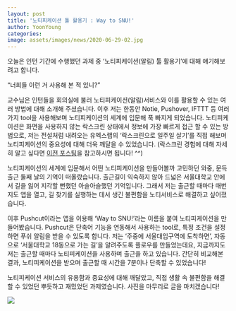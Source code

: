```yaml
---
layout: post
title: '노티피케이션 툴 활용기 : Way to SNU!'
author: YoonYoung
categories: 
image: assets/images/news/2020-06-29-02.jpg
---
```

오늘은 인턴 기간에 수행했던 과제 중 ‘노티피케이션(알림) 툴 활용기’에 대해 얘기해보려고 합니다.

“너희들 이런 거 사용해 본 적 있니?”

교수님은 인턴들을 회의실에 불러 노티피케이션(알림)서비스와 이를 활용할 수 있는 여러 방법에 대해 소개해 주셨습니다. 이후 저는 한동안 Notie, Pushover, IFTTT 등 여러 가지 tool을 사용해보며 노티피케이션의 세계에 입문해 푹 빠지게 되었습니다. 노티피케이션은 화면을 사용하지 않는 락스크린 상태에서 정보에 가장 빠르게 접근 할 수 있는 방법으로, 저는 전설처럼 내려오는 유엑스랩의 ‘락스크린으로 일주일 살기’를 직접 해보며 노티피케이션의 중요성에 대해 더욱 깨달을 수 있었습니다. (락스크린 경험에 대해 자세히 알고 싶다면 [이전 포스팅](https://ux.snu.ac.kr/2020/01/08/zerodepth.html)을 참고하시면 됩니다! ^^)

노티피케이션의 세계에 입문해서 어떤 노티피케이션을 만들어볼까 고민하던 와중, 문득 출근 둘째 날의 기억이 떠올랐습니다. 출근길이 익숙하지 않아 드넓은 서울대학교 안에서 길을 잃어 지각할 뻔했던 아슬아슬했던 기억입니다. 그래서 저는 출근할 때마다 매번 지도 앱을 열고, 길 찾기를 실행하는 데서 생긴 불편함을 노티서비스로 해결하고 싶어졌습니다.

이후 Pushcut이라는 앱을 이용해 ‘Way to SNU!’라는 이름을 붙여 노티피케이션을 만들어봤습니다. Pushcut은 단축어 기능을 연동해서 사용하는 tool로, 특정 조건을 설정하면 푸쉬 알림을 받을 수 있도록 합니다. 저는 ‘주중에 서울대입구역에 도착하면’, 자동으로 ‘서울대학교 18동으로 가는 길’을 알려주도록 플로우를 만들었는데요, 지금까지도 저는 출근할 때마다 노티피케이션을 사용하며 출근을 하고 있습니다. 간단히 비교해본 결과, 노티피케이션을 받으며 출근할 때 시간을 7분이나 단축할 수 있었습니다!

노티피케이션 서비스의 유용함과 중요성에 대해 깨달았고, 직접 생활 속 불편함을 해결할 수 있었던 뿌듯하고 재밌었던 과제였습니다. 사진을 마무리로 글을 마치겠습니다!

<img src="{{site.baseurl}}/assets/images/news/2020-06-29-02.jpg">
